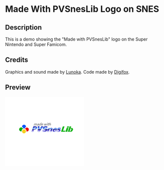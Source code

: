 # Made With PVSnesLib Logo on SNES

## Description
This is a demo showing the "Made with PVSnesLib" logo on the Super Nintendo and Super Famicom.

## Credits
Graphics and sound made by [Lunoka](https://github.com/lunoka).
Code made by [Digifox](https://github.com/malayli).

## Preview
![preview](preview.png)